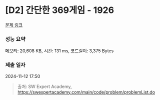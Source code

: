# [D2] 간단한 369게임 - 1926 

[문제 링크](https://swexpertacademy.com/main/code/problem/problemDetail.do?contestProbId=AV5PTeo6AHUDFAUq) 

### 성능 요약

메모리: 20,608 KB, 시간: 131 ms, 코드길이: 3,375 Bytes

### 제출 일자

2024-11-12 17:50



> 출처: SW Expert Academy, https://swexpertacademy.com/main/code/problem/problemList.do